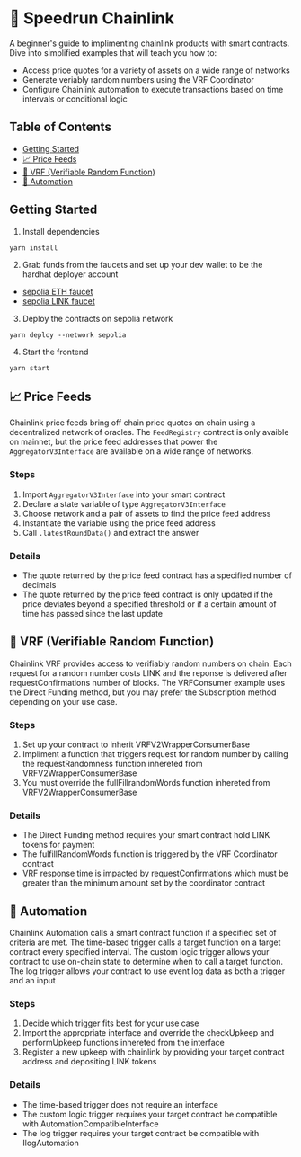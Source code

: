 # 🏃 Speedrun Chainlink

A beginner's guide to implimenting chainlink products with smart contracts. Dive into simplified examples that will teach you how to:
- Access price quotes for a variety of assets on a wide range of networks
- Generate veriably random numbers using the VRF Coordinator
- Configure Chainlink automation to execute transactions based on time intervals or conditional logic

## Table of Contents

- [Getting Started](#getting-started)
- [📈 Price Feeds](#-price-feeds)
- [🎲 VRF (Verifiable Random Function)](#-vrf-verifiable-random-function)
- [🤖 Automation](#-automation)

## Getting Started

1. Install dependencies

```
yarn install
```
2. Grab funds from the faucets and set up your dev wallet to be the hardhat deployer account
- [sepolia ETH faucet](https://sepoliafaucet.com/)
- [sepolia LINK faucet](https://faucets.chain.link/)

3. Deploy the contracts on sepolia network
```
yarn deploy --network sepolia
```

4. Start the frontend

```
yarn start
```

## 📈 Price Feeds

Chainlink price feeds bring off chain price quotes on chain using a decentralized network of oracles. The `FeedRegistry` contract is only avaible on mainnet, but the price feed addresses that power the `AggregatorV3Interface` are available on a wide range of networks.

### Steps

1. Import `AggregatorV3Interface` into your smart contract
2. Declare a state variable of type `AggregatorV3Interface`
3. Choose network and a pair of assets to find the price feed address
4. Instantiate the variable using the price feed address
5. Call `.latestRoundData()` and extract the answer

### Details

- The quote returned by the price feed contract has a specified number of decimals
- The quote returned by the price feed contract is only updated if the price deviates beyond a specified threshold or if a certain amount of time has passed since the last update 

## 🎲 VRF (Verifiable Random Function)

Chainlink VRF provides access to verifiably random numbers on chain. Each request for a random number costs LINK and the reponse is delivered after requestConfirmations number of blocks. The VRFConsumer example uses the Direct Funding method, but you may prefer the Subscription method depending on your use case.

### Steps

1. Set up your contract to inherit VRFV2WrapperConsumerBase
2. Impliment a function that triggers request for random number by calling the requestRandomness function inhereted from VRFV2WrapperConsumerBase
3. You must override the fullFillrandomWords function inhereted from VRFV2WrapperConsumerBase

### Details

- The Direct Funding method requires your smart contract hold LINK tokens for payment
- The fulfillRandomWords function is triggered by the VRF Coordinator contract
- VRF response time is impacted by requestConfirmations which must be greater than the minimum amount set by the coordinator contract

## 🤖 Automation

Chainlink Automation calls a smart contract function if a specified set of criteria are met. The time-based trigger calls a target function on a target contract every specified interval. The custom logic trigger allows your contract to use on-chain state to determine when to call a target function. The log trigger allows your contract to use event log data as both a trigger and an input

### Steps

1. Decide which trigger fits best for your use case
2. Import the appropriate interface and override the checkUpkeep and performUpkeep functions inhereted from the interface
3. Register a new upkeep with chainlink by providing your target contract address and depositing LINK tokens 

### Details

- The time-based trigger does not require an interface
- The custom logic trigger requires your target contract be compatible with AutomationCompatibleInterface
- The log trigger requires your target contract be compatible with IlogAutomation
